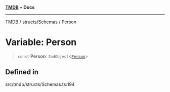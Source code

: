 [**TMDB**](../../../README.md) • **Docs**

***

[TMDB](../../../README.md) / [structs/Schemas](../README.md) / Person

# Variable: Person

> `const` **Person**: `ZodObject`\<[`Person`](../type-aliases/Person.md)\>

## Defined in

src/tmdb/structs/Schemas.ts:194
